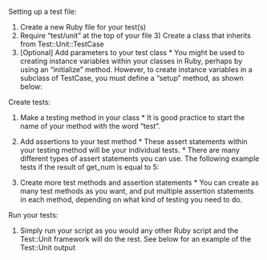 Setting up a test file:
  1) Create a new Ruby file for your test(s)
  2) Require “test/unit” at the top of your file
	3) Create a class that inherits from Test::Unit::TestCase
  4) [Optional] Add parameters to your test class
    * You might be used to creating instance variables within your classes in Ruby, perhaps by using an “initialize” method.      However, to create instance variables in a subclass of TestCase, you must define a “setup” method, as shown below:

Create tests:
  1) Make a testing method in your class
    * It is good practice to start the name of your method with the word “test”.
	
  2) Add assertions to your test method
    * These assert statements within your testing method will be your individual tests. 
    * There are many different types of assert statements you can use. The following example tests if the result of get_num is  equal to 5:

  3) Create more test methods and assertion statements
    * You can create as many test methods as you want, and put multiple assertion statements in each method, depending on what kind of testing you need to do. 

Run your tests:
  1) Simply run your script as you would any other Ruby script and the Test::Unit framework will do the rest.
See below for an example of the Test::Unit output


